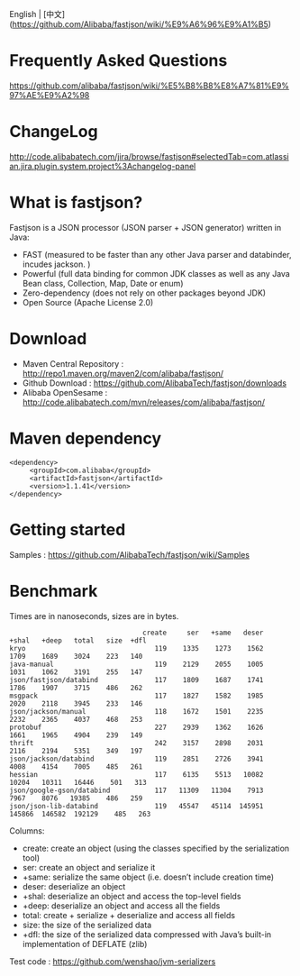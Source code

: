 English | [中文] (https://github.com/Alibaba/fastjson/wiki/%E9%A6%96%E9%A1%B5)

# Frequently Asked Questions
https://github.com/alibaba/fastjson/wiki/%E5%B8%B8%E8%A7%81%E9%97%AE%E9%A2%98

# ChangeLog
http://code.alibabatech.com/jira/browse/fastjson#selectedTab=com.atlassian.jira.plugin.system.project%3Achangelog-panel

# What is fastjson?
Fastjson is a JSON processor (JSON parser + JSON generator) written in Java:
* FAST (measured to be faster than any other Java parser and databinder, incudes jackson. )
* Powerful (full data binding for common JDK classes as well as any Java Bean class, Collection, Map, Date or enum)
* Zero-dependency (does not rely on other packages beyond JDK)
* Open Source (Apache License 2.0)

# Download
* Maven Central Repository : http://repo1.maven.org/maven2/com/alibaba/fastjson/
* Github Download : https://github.com/AlibabaTech/fastjson/downloads
* Alibaba OpenSesame : http://code.alibabatech.com/mvn/releases/com/alibaba/fastjson/

# Maven dependency
    <dependency>
         <groupId>com.alibaba</groupId>
         <artifactId>fastjson</artifactId>
         <version>1.1.41</version>
    </dependency>

# Getting started
Samples : https://github.com/AlibabaTech/fastjson/wiki/Samples


# Benchmark
Times are in nanoseconds, sizes are in bytes.

                                     create     ser   +same   deser   +shal   +deep   total   size  +dfl
    kryo                                119    1335    1273    1562    1709    1689    3024    223   140
    java-manual                         119    2129    2055    1005    1031    1062    3191    255   147
    json/fastjson/databind              117    1809    1687    1741    1786    1907    3715    486   262
    msgpack                             117    1827    1582    1985    2020    2118    3945    233   146
    json/jackson/manual                 118    1672    1501    2235    2232    2365    4037    468   253
    protobuf                            227    2939    1362    1626    1661    1965    4904    239   149
    thrift                              242    3157    2898    2031    2116    2194    5351    349   197
    json/jackson/databind               119    2851    2726    3941    4008    4154    7005    485   261
    hessian                             117    6135    5513   10082   10204   10311   16446    501   313
    json/google-gson/databind           117   11309   11304    7913    7967    8076   19385    486   259
    json/json-lib-databind              119   45547   45114  145951  145866  146582  192129    485   263

Columns: <br/>
* create: create an object (using the classes specified by the serialization tool)
* ser: create an object and serialize it
* +same: serialize the same object (i.e. doesn’t include creation time)
* deser: deserialize an object
* +shal: deserialize an object and access the top-level fields
* +deep: deserialize an object and access all the fields
* total: create + serialize + deserialize and access all fields
* size: the size of the serialized data
* +dfl: the size of the serialized data compressed with Java’s built-in implementation of DEFLATE (zlib)

Test code : https://github.com/wenshao/jvm-serializers